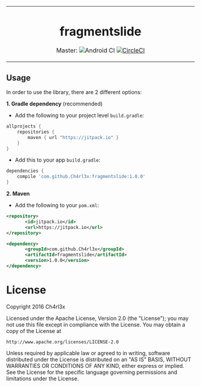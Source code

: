 <table align="center"><tr><td align="center" width="9999">

# fragmentslide

Master: ![Android CI](https://github.com/Ch4rl3x/fragmentslide/workflows/Android%20CI/badge.svg?branch=master)
[![CircleCI](https://circleci.com/gh/Ch4rl3x/fragmentslide.svg?style=shield )](https://circleci.com/gh/Ch4rl3x/fragmentslide)

</td></tr></table>

Usage
-----

In order to use the library, there are 2 different options:

**1. Gradle dependency** (recommended)

  -  Add the following to your project level `build.gradle`:

```gradle
allprojects {
	repositories {
		maven { url "https://jitpack.io" }
	}
}
```
  -  Add this to your app `build.gradle`:

```gradle
dependencies {
	compile 'com.github.Ch4rl3x:fragmentslide:1.0.0'
}
```

**2. Maven**
- Add the following to your `pom.xml`:
 ```xml
<repository>
       	<id>jitpack.io</id>
	    <url>https://jitpack.io</url>
</repository>

<dependency>
	    <groupId>com.github.Ch4rl3x</groupId>
	    <artifactId>fragmentslide</artifactId>
	    <version>1.0.0</version>
</dependency>
```

License
=======
Copyright 2016 Ch4rl3x

Licensed under the Apache License, Version 2.0 (the "License");
you may not use this file except in compliance with the License.
You may obtain a copy of the License at

    http://www.apache.org/licenses/LICENSE-2.0

Unless required by applicable law or agreed to in writing, software
distributed under the License is distributed on an "AS IS" BASIS,
WITHOUT WARRANTIES OR CONDITIONS OF ANY KIND, either express or implied.
See the License for the specific language governing permissions and
limitations under the License.
